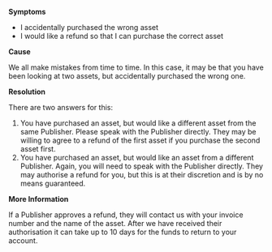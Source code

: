 
        

<span class="wysiwyg-underline">**Symptoms** </span>

*   <span>I accidentally purchased the wrong asset</span>
*   <span>I would like a refund so that I can purchase the correct asset</span>

<span class="wysiwyg-underline">**Cause** </span>

<span>We all make mistakes from time to time. In this case, it may be that you have been looking at two assets, but accidentally purchased the wrong one.</span>

<span class="wysiwyg-underline">**Resolution** </span>

<span>There are two answers for this:</span>

1.  <span>You have purchased an asset, but would like a different asset from the same Publisher. Please speak with the Publisher directly. They may be willing to agree to a refund of the first asset if you purchase the second asset first.</span>
2.  <span>You have purchased an asset, but would like an asset from a different Publisher. Again, you will need to speak with the Publisher directly. They may authorise a refund for you, but this is at their discretion and is by no means guaranteed.</span>

<span class="wysiwyg-underline">**More Information** </span>

If a Publisher approves a refund, they will contact us with your invoice number and the name of the asset. After we have received their authorisation it can take up to 10 days for the funds to return to your account.

      